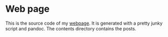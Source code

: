 
# Web page

This is the source code of my [webpage](https://adrianfd22.github.io/index.html). It is generated with a pretty junky script and pandoc. The contents directory contains the posts.
